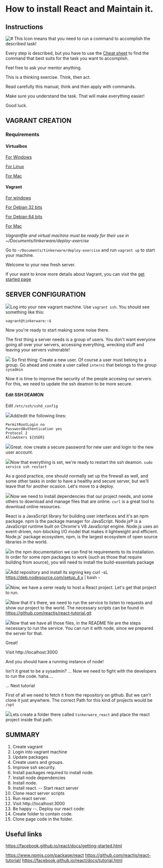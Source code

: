 # How to install React and Maintain it.

## Instructions

![#](https://a.fsdn.com/allura/p/cmdrevd/icon)
This Icon means that you need to run a command to accomplish the described task!

Every step is described, but you have to use the [Cheat sheet](https://github.com/Tinker-Ware/blog-posts/blob/summerschool/2016/07/react_sysadmin_commands.md)
to find the command that best suits for the task you want to accomplish.

Feel free to ask your mentor anything.

This is a thinking exercise. Think, then act.

Read carefully this manual, think and then apply with commands.

Make sure you understand the task. That will make everything easier!

Good luck.


## VAGRANT CREATION

### Requirements

#### Virtualbox

[For Windows](http://download.virtualbox.org/virtualbox/5.1.0/VirtualBox-5.1.0-108711-Win.exe)

[For Linux](https://www.virtualbox.org/wiki/Linux_Downloads)

[For Mac](http://download.virtualbox.org/virtualbox/5.1.0/VirtualBox-5.1.0-108711-OSX.dmg)

#### Vagrant

[For windows](https://releases.hashicorp.com/vagrant/1.8.4/vagrant_1.8.4.msi)

[For Debian 32 bits](https://releases.hashicorp.com/vagrant/1.8.4/vagrant_1.8.4_i686.deb)

[For Debian 64 bits](https://releases.hashicorp.com/vagrant/1.8.4/vagrant_1.8.4_x86_64.deb)

[For Mac](https://releases.hashicorp.com/vagrant/1.8.4/vagrant_1.8.4.dmg)


_Vagrantfile and virtual machine must be ready for their use in
~/Documents/tinkerware/deploy-exercise_

Go to `~/Documents/tinkerware/deploy-exercise` and run `vagrant up` to start
your machine.

Welcome to your new fresh server.

If your want to know more details about Vagrant, you can visit
the [get started page](https://www.vagrantup.com/docs/getting-started/)

<!-- This will create a `Vagrantfile` wich contains the configurations for your local machine. -->
<!-- In this file, several options can be configured. Such as network configuration. -->
<!-- We will enable only local access to your machine. with the following line: -->

## SERVER CONFIGURATION

![](https://a.fsdn.com/allura/p/cmdrevd/icon)Log into your new vagrant machine. Use `vagrant ssh`.
You should see something like this:

`vagrant@tinkerware:~$ `

Now you're ready to start making some noise there.

The first thing a server needs is a group of users. You don't want everyone
going all over your servers, accessing everything, wrecking stuff and leaving
your servers vulnerable!

![](https://a.fsdn.com/allura/p/cmdrevd/icon) So first thing: Create a new user. Of course a user must belong to a group.
Go ahead and create a user called `intern1` that belongs to the group `sysadmin`

Now it is time to improve the security of the people accesing our servers.
For this, we need to update the ssh deamon to be more secure.

#### Edit SSH DEAMON
Edit `/etc/ssh/sshd_config`

![](https://a.fsdn.com/allura/p/cmdrevd/icon)Add/edit the following lines:
```
PermitRootLogin no
PasswordAuthentication yes
Protocol 2
AllowUsers ${USER}
```

![](https://a.fsdn.com/allura/p/cmdrevd/icon)Great. now create a secure password for new user and login to the new user
account.

![](https://a.fsdn.com/allura/p/cmdrevd/icon)Now that everything is set, we're ready to restart the ssh deamon.
`sudo service ssh restart`

As a good practice, one should normally set up the firewall as well, and
some other tasks in order to have a healthy and secure server, but we'll
leave that for another ocasion. Let's move to a deploy.

![](https://a.fsdn.com/allura/p/cmdrevd/icon)Now we need to install dependencies that our project needs, and some others
to download and manage files that are online.
`curl` is a great tool to download online resources.

React is a JavaScript library for building user interfaces and it's an
npm package. npm is the package manager for JavaScript.
Node.js® is a JavaScript runtime built on Chrome's V8 JavaScript engine.
Node.js uses an event-driven, non-blocking I/O model that makes it lightweight
and efficient. Node.js' package ecosystem, npm, is the largest ecosystem of
open source libraries in the world.

![](https://a.fsdn.com/allura/p/cmdrevd/icon)In the npm documentation we can find te requirements to its installation.
In order for some npm packages to work (such as those that require building
from source), you will need to install the build-essentials package

![](https://a.fsdn.com/allura/p/cmdrevd/icon)Add repository and install its signing key
curl -sL https://deb.nodesource.com/setup_4.x | bash -

![](https://a.fsdn.com/allura/p/cmdrevd/icon)Now, we have a serer ready to host a React project.
Let's get that project to run.

![](https://a.fsdn.com/allura/p/cmdrevd/icon)Now that it's there, we need to run the service to listen to requests
and show our project to the world. The necessary scripts can be found in
https://github.com/reactjs/react-tutorial.git

![](https://a.fsdn.com/allura/p/cmdrevd/icon)Now that we have all those files, in the README file are the steps
necessary to run the service. You can run it with node, since we prepared
the server for that.

Great!

Visit http://localhost:3000

And you should have a running instance of node!

Isn't it great to be a sysadmin? ... Now we need to fight with the developers
to run the code. haha....

... Next tutorial

First of all we need to fetch it from the repository on github.
But we can't clone it just anywhere.
The correct Path for this kind of projects would be `/opt`

![](https://a.fsdn.com/allura/p/cmdrevd/icon)Lets create a folder there called `tinkerware_react` and
place the react project inside that path.



SUMMARY
---

1. Create vagrant
2. Login into vagrant machine
4. Update packages
5. Create users and groups.
6. Improve ssh security.
7. Install packages required to install node.
8. Install node dependencies
9. Install node.
10. Install react.
-- Start react server
11. Clone react server scripts
12. Run react server.
13. Visit http://localhost:3000
14. Be happy
--. Deploy our react code:
15. Create folder to contain code.
16. Clone page code in the folder.


Useful links
---

https://facebook.github.io/react/docs/getting-started.html

https://www.npmjs.com/package/react
https://github.com/reactjs/react-tutorial/
https://facebook.github.io/react/docs/tutorial.html
